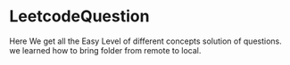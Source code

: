 # LeetcodeQuestion
Here We get all the Easy Level of different concepts solution of questions.
we  learned how to bring folder from remote to local.